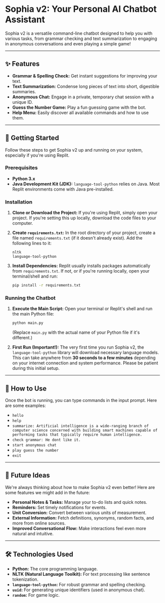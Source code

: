 # Sophia v2: Your Personal AI Chatbot Assistant

Sophia v2 is a versatile command-line chatbot designed to help you with various tasks, from grammar checking and text summarization to engaging in anonymous conversations and even playing a simple game!

---

## ✨ Features

* **Grammar & Spelling Check:** Get instant suggestions for improving your text.
* **Text Summarization:** Condense long pieces of text into short, digestible summaries.
* **Anonymous Chat:** Engage in a private, temporary chat session with a unique ID.
* **Guess the Number Game:** Play a fun guessing game with the bot.
* **Help Menu:** Easily discover all available commands and how to use them.

---

## 🚀 Getting Started

Follow these steps to get Sophia v2 up and running on your system, especially if you're using Replit.

### Prerequisites

* **Python 3.x**
* **Java Development Kit (JDK):** `language-tool-python` relies on Java. Most Replit environments come with Java pre-installed.

### Installation

1.  **Clone or Download the Project:**
    If you're using Replit, simply open your project. If you're setting this up locally, download the code files to your computer.

2.  **Create `requirements.txt`:**
    In the root directory of your project, create a file named `requirements.txt` (if it doesn't already exist). Add the following lines to it:
    ```
    nltk
    language-tool-python
    ```

3.  **Install Dependencies:**
    Replit usually installs packages automatically from `requirements.txt`. If not, or if you're running locally, open your terminal/shell and run:
    ```bash
    pip install -r requirements.txt
    ```

### Running the Chatbot

1.  **Execute the Main Script:**
    Open your terminal or Replit's shell and run the main Python file:
    ```bash
    python main.py
    ```
    (Replace `main.py` with the actual name of your Python file if it's different.)

2.  **First Run (Important!):**
    The very first time you run Sophia v2, the `language-tool-python` library will download necessary language models. This can take anywhere from **30 seconds to a few minutes** depending on your internet connection and system performance. Please be patient during this initial setup.

---

## 🤖 How to Use

Once the bot is running, you can type commands in the input prompt. Here are some examples:

* `hello`
* `help`
* `summarize: Artificial intelligence is a wide-ranging branch of computer science concerned with building smart machines capable of performing tasks that typically require human intelligence.`
* `check grammar: He dont like it.`
* `start anonymous chat`
* `play guess the number`
* `exit`

---

## 🔮 Future Ideas

We're always thinking about how to make Sophia v2 even better! Here are some features we might add in the future:

* **Personal Notes & Tasks:** Manage your to-do lists and quick notes.
* **Reminders:** Set timely notifications for events.
* **Unit Conversion:** Convert between various units of measurement.
* **External Information:** Fetch definitions, synonyms, random facts, and more from online sources.
* **Improved Conversational Flow:** Make interactions feel even more natural and intuitive.

---

## 🛠️ Technologies Used

* **Python:** The core programming language.
* **NLTK (Natural Language Toolkit):** For text processing like sentence tokenization.
* **`language-tool-python`:** For robust grammar and spelling checking.
* **`uuid`:** For generating unique identifiers (used in anonymous chat).
* **`random`:** For game logic.
